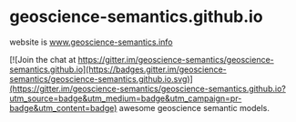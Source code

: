 # geoscience-semantics.github.io

website is www.geoscience-semantics.info

[![Join the chat at https://gitter.im/geoscience-semantics/geoscience-semantics.github.io](https://badges.gitter.im/geoscience-semantics/geoscience-semantics.github.io.svg)](https://gitter.im/geoscience-semantics/geoscience-semantics.github.io?utm_source=badge&utm_medium=badge&utm_campaign=pr-badge&utm_content=badge)
awesome geoscience semantic models.
